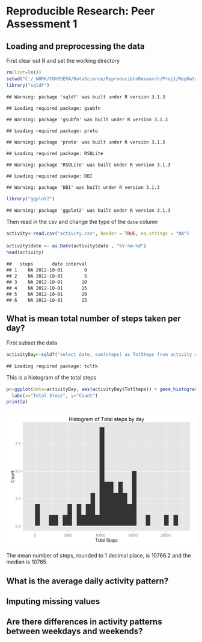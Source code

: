 # Reproducible Research: Peer Assessment 1


## Loading and preprocessing the data
First clear out R and set the working directory

```r
rm(list=ls())
setwd("C:/_WORK/COURSERA/DataScience/ReproducibleResearch/Proj1/RepData_PeerAssessment1")
library("sqldf")
```

```
## Warning: package 'sqldf' was built under R version 3.1.3
```

```
## Loading required package: gsubfn
```

```
## Warning: package 'gsubfn' was built under R version 3.1.3
```

```
## Loading required package: proto
```

```
## Warning: package 'proto' was built under R version 3.1.3
```

```
## Loading required package: RSQLite
```

```
## Warning: package 'RSQLite' was built under R version 3.1.3
```

```
## Loading required package: DBI
```

```
## Warning: package 'DBI' was built under R version 3.1.3
```

```r
library("ggplot2")
```

```
## Warning: package 'ggplot2' was built under R version 3.1.3
```
Then read in the csv and change the type of the `date` column

```r
activity<-read.csv("activity.csv", header = TRUE, na.strings = "NA")

activity$date <- as.Date(activity$date , "%Y-%m-%d")
head(activity)
```

```
##   steps       date interval
## 1    NA 2012-10-01        0
## 2    NA 2012-10-01        5
## 3    NA 2012-10-01       10
## 4    NA 2012-10-01       15
## 5    NA 2012-10-01       20
## 6    NA 2012-10-01       25
```


## What is mean total number of steps taken per day?
First subset the data

```r
activityDay<-sqldf("select date, sum(steps) as TotSteps from activity where steps<>'NA' group by date")
```

```
## Loading required package: tcltk
```
This is a histogram of the total steps

```r
p<-ggplot(data=activityDay, aes(activityDay$TotSteps)) + geom_histogram()+labs(title="Histogram of Total steps by day") +
  labs(x="Total Steps", y="Count") 
print(p)
```

![](PA1_template_files/figure-html/unnamed-chunk-4-1.png) 

The mean number of steps, rounded to 1 decimal place, is 10766.2 and the median is 10765

## What is the average daily activity pattern?



## Imputing missing values



## Are there differences in activity patterns between weekdays and weekends?

